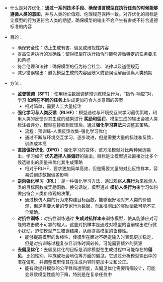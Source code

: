 - 什么是对齐优化：**通过一系列技术手段、确保语言模型在执行任务的时候能够遵循人类的意图**，并与人类的价值观、伦理规范保持一致。对齐优化的目标是让模型的行为更符合人类的期望，确保模型的输出不会产生有害或不符合道德标准的内容

- 目的：
	- 确保安全性：防止生成有害、偏见或歧视性内容
	- 提高任务执行的准确性：使得模型在执行指令时能够遵循特定的任务要求和目标
	- 符合伦理和法律：确保模型的行为符合社会、法律以及道德规范
	- 减少错误输出：避免模型生成的内容因歧义或错误理解而偏离人类预期

- 方法：
	- **监督微调（SFT）**：使用标注数据调整预训练模型行为，“指令-响应”对，学习 **如何在不同的任务上**生成更加符合人类意图的答案
		- 相对简单，需要人工大量标注
	- **强化学习与人类反馈（RLHF）**：模型通过与环境交互来学习最优策略，利用人类的反馈对其生成的结果进行 **奖励和惩罚**。模型生成的输出会被人类标注者评分，模型在接收到反馈后，通过**强化学习算法**来调整其策略。
		- 流程：预训练-人类反馈收集-强化学习优化
		- 通过不断与环境交互学习，逐步改进，但是需要大量的标注和反馈，训练成本高
	- **直接偏好优化（DPO）**：强化学习的变体，该方法模型对比两种候选输出。学习如何 **优先选择人类偏好**的输出。目标是让模型通过直接对比多个候选输出的质量来优化其生成策略
		- 相对于RLHF，要求更加简单高效，但是需要大量的对比反馈样本，容易受训练数据偏差影响
	- **逆向强化学习（IRL）**：是一种强化学习方法，通过观察**人类行为**来推测人类的目标函数或奖励函数。换句话说，模型通过 **模仿人类行为**来学习如何做出符合人类价值观的决策。
		- 通过模仿人类的行为来构建目标函数，能够很好地对齐人类的价值观，但是需要大量的专家行为数据，而且推测出的奖励函数可能不完全精确。
	- **对抗性训练**：对抗性训练通过 **生成对抗样本**来训练模型，使其能够应对可能的攻击或不可靠的输入。这些对抗样本是通过对模型的当前输出进行微小扰动，迫使模型产生错误结果，从而提高模型的鲁棒性。
		- 能够提高模型的鲁棒性，使模型在面对不确定输入时表现更加稳定，但是对抗训练过程复杂且训练时间较长，可能需要额外的资源
	- **去偏见优化**：去偏见优化的目标是消除模型在生成过程中可能存在的**偏见**，比如性别、种族或社会地位等方面的偏见。它通过分析模型输出中的潜在偏见，并调整模型使其在生成内容时更加中立和公正。
		- 能有效提升模型的公平性和透明度，去偏见优化需要精细设计，可能会导致模型性能的下降，特别是在复杂任务中